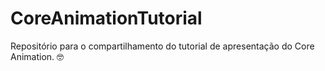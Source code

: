 # CoreAnimationTutorial

Repositório para o compartilhamento do tutorial de apresentação do Core Animation. 🤓
